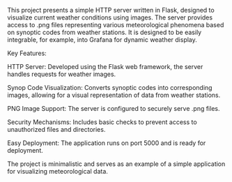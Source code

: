This project presents a simple HTTP server written in Flask, designed to visualize current weather conditions using images. The server provides access to .png files representing various meteorological phenomena based on synoptic codes from weather stations. It is designed to be easily integrable, for example, into Grafana for dynamic weather display.

Key Features:

HTTP Server: Developed using the Flask web framework, the server handles requests for weather images.

Synop Code Visualization: Converts synoptic codes into corresponding images, allowing for a visual representation of data from weather stations.

PNG Image Support: The server is configured to securely serve .png files.

Security Mechanisms: Includes basic checks to prevent access to unauthorized files and directories.

Easy Deployment: The application runs on port 5000 and is ready for deployment.

The project is minimalistic and serves as an example of a simple application for visualizing meteorological data.
